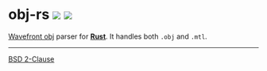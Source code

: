 obj-rs [![][version-i]][crates] [![][buildstat-i]][travis]
========

[Wavefront obj][obj] parser for **[Rust][rust]**. It handles both `.obj` and `.mtl`.

--------

[BSD 2-Clause](LICENSE.md)

[obj]:               //en.wikipedia.org/wiki/Wavefront_.obj_file
[rust]:         http://rust-lang.org
[crates]:            //crates.io/crates/obj-rs
[travis]:            //travis-ci.org/simnalamburt/obj-rs

[version-i]:   https://img.shields.io/badge/cargo-v0.2.0-yellow.svg?style=flat
[buildstat-i]: https://img.shields.io/travis/simnalamburt/obj-rs/master.svg?style=flat
